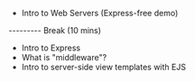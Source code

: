 - Intro to Web Servers (Express-free demo)

--------- Break (10 mins)

- Intro to Express
- What is "middleware"?
- Intro to server-side view templates with EJS
